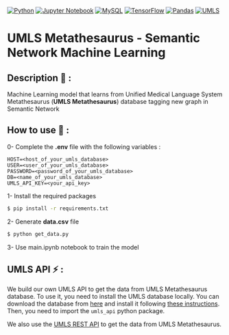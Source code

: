 [![Python](https://img.shields.io/badge/python%203.8.10-3670A0?style=for-the-badge&logo=python&logoColor=ffdd54)](https://www.python.org/downloads/release/python-3810/)
[![Jupyter Notebook](https://img.shields.io/badge/jupyter-%23FA0F00.svg?style=for-the-badge&logo=jupyter&logoColor=white)](https://jupyter.org/)
[![MySQL](https://img.shields.io/badge/mysql-%2300f.svg?style=for-the-badge&logo=mysql&logoColor=white)](https://www.mysql.com/en/)
[![TensorFlow](https://img.shields.io/badge/TensorFlow-%23FF6F00.svg?style=for-the-badge&logo=TensorFlow&logoColor=white)](https://www.tensorflow.org/?hl=en)
[![Pandas](https://img.shields.io/badge/pandas-%23150458.svg?style=for-the-badge&logo=pandas&logoColor=white)](https://pandas.pydata.org/)
[![UMLS](https://img.shields.io/badge/umls-e0e0e0?style=for-the-badge)](https://www.nlm.nih.gov/research/umls/index.html)

# UMLS Metathesaurus - Semantic Network Machine Learning

## Description :book: :

Machine Learning model that learns from Unified Medical Language System Metathesaurus (**UMLS Metathesaurus**) database tagging new graph in Semantic Network

## How to use :rocket: :

0- Complete the **.env** file with the following variables :

```
HOST=<host_of_your_umls_database>
USER=<user_of_your_umls_database>
PASSWORD=<password_of_your_umls_database>
DB=<name_of_your_umls_database>
UMLS_API_KEY=<your_api_key>
```

1- Install the required packages

```bash
$ pip install -r requirements.txt
```

2- Generate **data.csv** file

```bash
$ python get_data.py
```

3- Use main.ipynb notebook to train the model

## UMLS API :zap: :

We build our own UMLS API to get the data from UMLS Metathesaurus database. To use it, you need to install the UMLS database locally. You can download the database from [here](https://www.nlm.nih.gov/research/umls/licensedcontent/umlsknowledgesources.html) and install it following [these instructions](https://www.nlm.nih.gov/research/umls/implementation_resources/metamorphosys/help.html). Then, you need to import the `umls_api` python package.

We also use the [UMLS REST API](https://www.nlm.nih.gov/research/umls/licensedcontent/umlsknowledgesources.html) to get the data from UMLS Metathesaurus.

